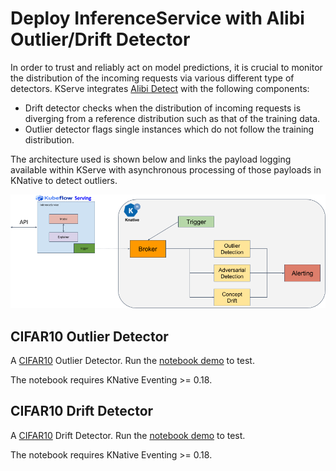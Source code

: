 # Deploy InferenceService with Alibi Outlier/Drift Detector
In order to trust and reliably act on model predictions, it is crucial to monitor the distribution of the incoming
requests via various different type of detectors. KServe integrates [Alibi Detect](https://github.com/SeldonIO/alibi-detect) with the following
components:

- Drift detector checks when the distribution of incoming requests is diverging from a reference distribution such as that of the training data. 
- Outlier detector flags single instances which do not follow the training distribution.

The architecture used is shown below and links the payload logging available within KServe with asynchronous processing of those payloads in
KNative to detect outliers.

![Architetcure](architecture.png)


## CIFAR10 Outlier Detector

A [CIFAR10](https://www.cs.toronto.edu/~kriz/cifar.html) Outlier Detector. Run the [notebook demo](cifar10_outlier.ipynb) to test.

The notebook requires KNative Eventing >= 0.18.

## CIFAR10 Drift Detector

A [CIFAR10](https://www.cs.toronto.edu/~kriz/cifar.html) Drift Detector. Run the [notebook demo](cifar10_drift.ipynb) to test.

The notebook requires KNative Eventing >= 0.18.




